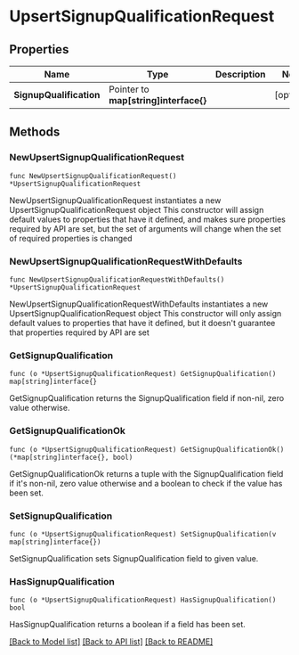# UpsertSignupQualificationRequest

## Properties

Name | Type | Description | Notes
------------ | ------------- | ------------- | -------------
**SignupQualification** | Pointer to **map[string]interface{}** |  | [optional] 

## Methods

### NewUpsertSignupQualificationRequest

`func NewUpsertSignupQualificationRequest() *UpsertSignupQualificationRequest`

NewUpsertSignupQualificationRequest instantiates a new UpsertSignupQualificationRequest object
This constructor will assign default values to properties that have it defined,
and makes sure properties required by API are set, but the set of arguments
will change when the set of required properties is changed

### NewUpsertSignupQualificationRequestWithDefaults

`func NewUpsertSignupQualificationRequestWithDefaults() *UpsertSignupQualificationRequest`

NewUpsertSignupQualificationRequestWithDefaults instantiates a new UpsertSignupQualificationRequest object
This constructor will only assign default values to properties that have it defined,
but it doesn't guarantee that properties required by API are set

### GetSignupQualification

`func (o *UpsertSignupQualificationRequest) GetSignupQualification() map[string]interface{}`

GetSignupQualification returns the SignupQualification field if non-nil, zero value otherwise.

### GetSignupQualificationOk

`func (o *UpsertSignupQualificationRequest) GetSignupQualificationOk() (*map[string]interface{}, bool)`

GetSignupQualificationOk returns a tuple with the SignupQualification field if it's non-nil, zero value otherwise
and a boolean to check if the value has been set.

### SetSignupQualification

`func (o *UpsertSignupQualificationRequest) SetSignupQualification(v map[string]interface{})`

SetSignupQualification sets SignupQualification field to given value.

### HasSignupQualification

`func (o *UpsertSignupQualificationRequest) HasSignupQualification() bool`

HasSignupQualification returns a boolean if a field has been set.


[[Back to Model list]](../README.md#documentation-for-models) [[Back to API list]](../README.md#documentation-for-api-endpoints) [[Back to README]](../README.md)


